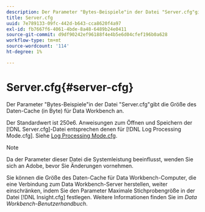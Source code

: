```yaml
---
description: Der Parameter "Bytes-Beispiele"in der Datei "Server.cfg"gibt die Größe des Daten-Cache (in Byte) für Data Workbench an.
title: Server.cfg
uuid: 7e789133-09fc-442d-b643-cca8620f4a97
exl-id: fb7667f6-4061-4bde-8a48-6489b24e0411
source-git-commit: d9df90242ef96188f4e4b5e6d04cfef196b0a628
workflow-type: tm+mt
source-wordcount: '114'
ht-degree: 1%

---
```


# Server.cfg{#server-cfg}

Der Parameter &quot;Bytes-Beispiele&quot;in der Datei &quot;Server.cfg&quot;gibt die Größe des Daten-Cache (in Byte) für Data Workbench an.

Der Standardwert ist 250e6. Anweisungen zum Öffnen und Speichern der [!DNL Server.cfg]-Datei entsprechen denen für [!DNL Log Processing Mode.cfg]. Siehe [Log Processing Mode.cfg](../../../home/c-dataset-const-proc/c-add-config-files/t-log-proc-mode.md#task-e530907cb34f488182afe625e6d9e44a).

>[!NOTE]
>
>Da der Parameter dieser Datei die Systemleistung beeinflusst, wenden Sie sich an Adobe, bevor Sie Änderungen vornehmen.

Sie können die Größe des Daten-Cache für Data Workbench-Computer, die eine Verbindung zum Data Workbench-Server herstellen, weiter einschränken, indem Sie den Parameter Maximale Stichprobengröße in der Datei [!DNL Insight.cfg] festlegen. Weitere Informationen finden Sie im *Data Workbench-Benutzerhandbuch*.
